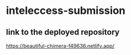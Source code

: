 # inteleccess-submission
## link to the deployed repository
https://beautiful-chimera-f49636.netlify.app/

